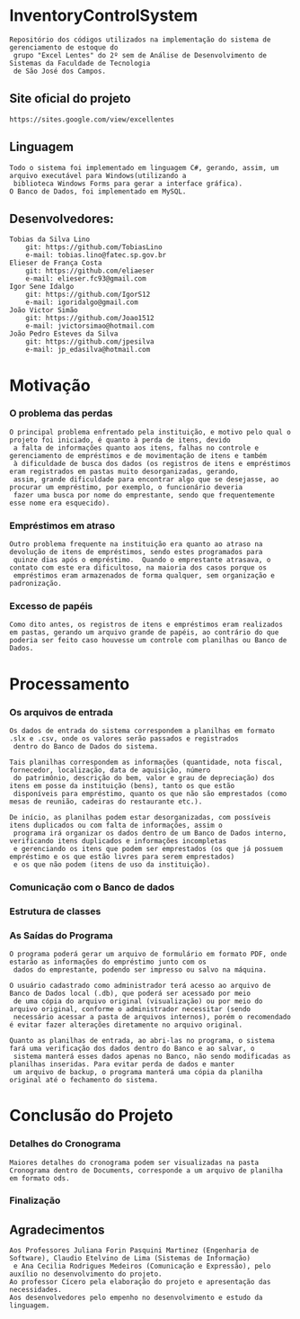 # InventoryControlSystem
	Repositório dos códigos utilizados na implementação do sistema de gerenciamento de estoque do
	 grupo "Excel Lentes" do 2º sem de Análise de Desenvolvimento de Sistemas da Faculdade de Tecnologia
	 de São José dos Campos.

## Site oficial do projeto
	https://sites.google.com/view/excellentes


## Linguagem
	Todo o sistema foi implementado em linguagem C#, gerando, assim, um arquivo executável para Windows(utilizando a
	 biblioteca Windows Forms para gerar a interface gráfica).
	O Banco de Dados, foi implementado em MySQL.

## Desenvolvedores:
	Tobias da Silva Lino
		git: https://github.com/TobiasLino
		e-mail: tobias.lino@fatec.sp.gov.br
	Elieser de França Costa
		git: https://github.com/eliaeser
		e-mail: elieser.fc93@gmail.com
	Igor Sene Idalgo
		git: https://github.com/IgorS12
		e-mail: igoridalgo@gmail.com			
	João Victor Simão
		git: https://github.com/Joao1512
		e-mail: jvictorsimao@hotmail.com
	João Pedro Esteves da Silva
		git: https://github.com/jpesilva
		e-mail: jp_edasilva@hotmail.com

# Motivação

### O problema das perdas
	O principal problema enfrentado pela instituição, e motivo pelo qual o projeto foi iniciado, é quanto à perda de itens, devido
	 a falta de informações quanto aos itens, falhas no controle e gerenciamento de empréstimos e de movimentação de itens e também
	 à dificuldade de busca dos dados (os registros de itens e empréstimos eram registrados em pastas muito desorganizadas, gerando,
	 assim, grande dificuldade para encontrar algo que se desejasse, ao procurar um empréstimo, por exemplo, o funcionário deveria
	 fazer uma busca por nome do emprestante, sendo que frequentemente esse nome era esquecido).

### Empréstimos em atraso
	Outro problema frequente na instituição era quanto ao atraso na devolução de itens de empréstimos, sendo estes programados para
	 quinze dias após o empréstimo.  Quando o emprestante atrasava, o contato com este era dificultoso, na maioria dos casos porque os
	 empréstimos eram armazenados de forma qualquer, sem organização e padronização.

### Excesso de papéis 
	Como dito antes, os registros de itens e empréstimos eram realizados em pastas, gerando um arquivo grande de papéis, ao contrário do que poderia ser feito caso houvesse um controle com planilhas ou Banco de Dados.

# Processamento
### Os arquivos de entrada
	Os dados de entrada do sistema correspondem a planilhas em formato .slx e .csv, onde os valores serão passados e registrados
	 dentro do Banco de Dados do sistema.

	Tais planilhas correspondem as informações (quantidade, nota fiscal, fornecedor, localização, data de aquisição, número
	 do patrimônio, descrição do bem, valor e grau de depreciação) dos itens em posse da instituição (bens), tanto os que estão
	 disponíveis para empréstimo, quanto os que não são emprestados (como mesas de reunião, cadeiras do restaurante etc.).

	De início, as planilhas podem estar desorganizadas, com possíveis itens duplicados ou com falta de informações, assim o
	 programa irá organizar os dados dentro de um Banco de Dados interno, verificando itens duplicados e informações incompletas
	 e gerenciando os itens que podem ser emprestados (os que já possuem empréstimo e os que estão livres para serem emprestados)
	 e os que não podem (itens de uso da instituição).

### Comunicação com o Banco de dados
### Estrutura de classes

### As Saídas do Programa
	O programa poderá gerar um arquivo de formulário em formato PDF, onde estarão as informações do empréstimo junto com os
	 dados do emprestante, podendo ser impresso ou salvo na máquina.

	O usuário cadastrado como administrador terá acesso ao arquivo de Banco de Dados local (.db), que poderá ser acessado por meio
	 de uma cópia do arquivo original (visualização) ou por meio do arquivo original, conforme o administrador necessitar (sendo
	 necessário acessar a pasta de arquivos internos), porém o recomendado é evitar fazer alterações diretamente no arquivo original.

	Quanto as planilhas de entrada, ao abri-las no programa, o sistema fará uma verificação dos dados dentro do Banco e ao salvar, o
	 sistema manterá esses dados apenas no Banco, não sendo modificadas as planilhas inseridas. Para evitar perda de dados e manter
	 um arquivo de backup, o programa manterá uma cópia da planilha original até o fechamento do sistema.

# Conclusão do Projeto
### Detalhes do Cronograma
	Maiores detalhes do cronograma podem ser visualizadas na pasta Cronograma dentro de Documents, corresponde a um arquivo de planilha em formato ods.
	
### Finalização

## Agradecimentos
	Aos Professores Juliana Forin Pasquini Martinez (Engenharia de Software), Claudio Etelvino de Lima (Sistemas de Informação)
	 e Ana Cecilia Rodrigues Medeiros (Comunicação e Expressão), pelo auxílio no desenvolvimento do projeto.
	Ao professor Cícero pela elaboração do projeto e apresentação das necessidades.
	Aos desenvolvedores pelo empenho no desenvolvimento e estudo da linguagem.


	

